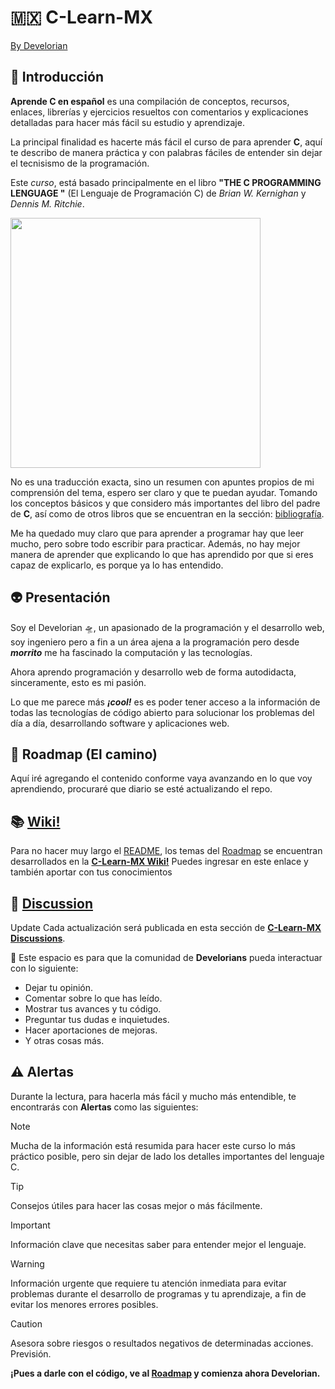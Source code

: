 # :mexico: C-Learn-MX

[By Develorian](https://twitter.com/Develorian_)

<!-- ![image]({https://img.shields.io/badge/Twitter-1DA1F2?style=for-the-badge&logo=twitter&logoColor=white}) -->

<!-- (https://img.shields.io/badge/X-000000?style=for-the-badge&logo=x&logoColor=white) -->

## :space_invader: Introducción

**Aprende C en español** es una compilación de conceptos, recursos, enlaces, librerías y ejercicios resueltos con comentarios y explicaciones detalladas para hacer más fácil su estudio y aprendizaje.

La principal finalidad es hacerte más fácil el curso de para aprender **C**, aquí te describo de manera práctica y con palabras fáciles de entender sin dejar el tecnisismo de la programación.

Este _curso_, está basado principalmente en el libro **"THE C PROGRAMMING LENGUAGE "** (El Lenguaje de Programación C) de _Brian W. Kernighan_ y _Dennis M. Ritchie_.

<!--![Portada del libro: THE C PROGRAMMING LENGUAGE, El lenguaje de programación C, traducción al español](https://www.cc4e.com/book/pages/front.jpg)-->

<a href="https://www.cc4e.com/book/toc.md" target=blank> <img height="400px" align="center" src="https://www.cc4e.com/book/pages/front.jpg"></a>
<br>

No es una traducción exacta, sino un resumen con apuntes propios de mi comprensión del tema, espero ser claro y que te puedan ayudar. Tomando los conceptos básicos y que considero más importantes del libro del padre de **C**, así como de otros libros que se encuentran en la sección: [bibliografía](bibliografia).

Me ha quedado muy claro que para aprender a programar hay que leer mucho, pero sobre todo escribir para practicar. Además, no hay mejor manera de aprender que explicando lo que has aprendido por que si eres capaz de explicarlo, es porque ya lo has entendido.

## :alien: Presentación

Soy el Develorian 🛸, un apasionado de la programación y el desarrollo web, soy ingeniero pero a fin a un área ajena a la programación pero desde **_morrito_** me ha fascinado la computación y las tecnologías.

Ahora aprendo programación y desarrollo web de forma autodidacta, sinceramente, esto es mi pasión.

Lo que me parece más **_¡cool!_** es es poder tener acceso a la información de todas las tecnologías de código abierto para solucionar los problemas del día a día, desarrollando software y aplicaciones web.

## :rocket: Roadmap (El camino)

Aquí iré agregando el contenido conforme vaya avanzando en lo que voy aprendiendo, procuraré que diario se esté actualizando el repo.

<!-- Cómo se va a llevar a cabo el aprendizaje, basado en el libro, agragando ejercicios extras como ejemplos resueltos y unos para resolver para que suban en discusiones dudas de cómo hacerlo. -->

## :books: [Wiki!](https://github.com/develorian/C-Learn-MX/wiki)

Para no hacer muy largo el [README](README.md), los temas del [Roadmap](#rocket-roadmap-el-camino) se encuentran desarrollados en la **[C-Learn-MX Wiki!](https://github.com/develorian/C-Learn-MX/wiki)** Puedes ingresar en este enlace y también aportar con tus conocimientos

## :thread: [Discussion](https://github.com/develorian/C-Learn-MX/discussions)
Update
Cada actualización será publicada en esta sección de **[C-Learn-MX Discussions](https://github.com/develorian/C-Learn-MX/discussions)**.

:speech_balloon: Este espacio es para que la comunidad de **Develorians** pueda interactuar con lo siguiente:

- Dejar tu opinión.
- Comentar sobre lo que has leído.
- Mostrar tus avances y tu código.
- Preguntar tus dudas e inquietudes.
- Hacer aportaciones de mejoras.
- Y otras cosas más.

## :warning: Alertas

Durante la lectura, para hacerla más fácil y mucho más entendible, te encontrarás con **Alertas** como las siguientes:

> [!NOTE]
> Mucha de la información está resumida para hacer este curso lo más práctico posible, pero sin dejar de lado los detalles importantes del lenguaje C.

> [!TIP]
> Consejos útiles para hacer las cosas mejor o más fácilmente.

> [!IMPORTANT]
> Información clave que necesitas saber para entender mejor el lenguaje.

> [!WARNING]
> Información urgente que requiere tu atención inmediata para evitar problemas durante el desarrollo de programas y tu aprendizaje, a fin de evitar los menores errores posibles.

> [!CAUTION]
> Asesora sobre riesgos o resultados negativos de determinadas acciones. Previsión.

**¡Pues a darle con el código, ve al [Roadmap](#rocket-roadmap-el-camino) y comienza ahora Develorian.**
